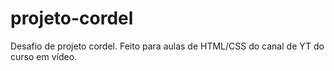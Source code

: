 # projeto-cordel
 Desafio de projeto cordel. Feito para aulas de HTML/CSS do canal de YT do curso em vídeo.
